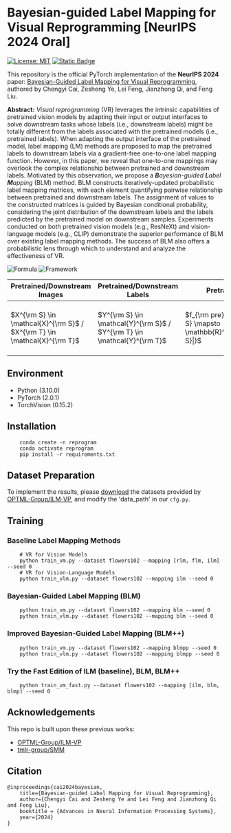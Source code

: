 # Bayesian-guided Label Mapping for Visual Reprogramming [NeurIPS 2024 Oral]
[![License: MIT](https://img.shields.io/badge/License-MIT-yellow.svg)](https://opensource.org/licenses/MIT) 
[![Static Badge](https://img.shields.io/badge/Pub-NeurIPS'24-red)](https://arxiv.org/abs/2410.24018)

This repository is the official PyTorch implementation of the **NeurIPS 2024** paper:
[Bayesian-Guided Label Mapping for Visual Reprogramming](),
authored by Chengyi Cai, Zesheng Ye, Lei Feng, Jianzhong Qi, and Feng Liu.

**Abstract:**
*Visual reprogramming* (VR) leverages the intrinsic capabilities of pretrained vision models by adapting their input or output interfaces to solve downstream tasks whose labels (i.e., downstream labels) might be totally different from the labels associated with the pretrained models (i.e., pretrained labels). 
When adapting the output interface of the pretrained model, label mapping (LM) methods are proposed to map the pretrained labels to downstream labels via a gradient-free one-to-one label mapping function.
However, in this paper, we reveal that one-to-one mappings may overlook the complex relationship between pretrained and downstream labels. Motivated by this observation, we propose a ***B**ayesian-guided **L**abel **M**apping* (BLM) method. 
BLM constructs iteratively-updated probabilistic label mapping matrices, with each element quantifying pairwise relationship between pretrained and downstream labels.
The assignment of values to the constructed matrices is guided by Bayesian conditional probability, considering the joint distribution of the downstream labels and the labels predicted by the pretrained model on downstream samples. Experiments conducted on both pretrained vision models (e.g., ResNeXt) and vision-language models (e.g., CLIP) demonstrate the superior performance of BLM over existing label mapping methods. The success of BLM also offers a probabilistic lens through which to understand and analyze the effectiveness of VR.

![Formula](figures/formula.png)
![Framework](figures/framework.png)

| Pretrained/Downstream Images  |  Pretrained/Downstream Labels | Pretrained Model| Input VR | Outpur LM | Downstram Training Dataset |
|-----------------------------|-------------|-------------|----------------|-------------|------------|
| $X^{\rm S} \in \mathcal{X}^{\rm S}$  / $X^{\rm T} \in \mathcal{X}^{\rm T}$|  $Y^{\rm S} \in \mathcal{Y}^{\rm S}$ / $Y^{\rm T} \in \mathcal{Y}^{\rm T}$  | $f_{\rm pre}: \mathcal{X}^{\rm S} \mapsto \mathbb{R}^{\|\mathcal{Y}^{\rm S}\|}$ | $f_{\rm in}(\cdot \| \theta): \mathcal{X^{\rm T}} \mapsto {\mathcal{X}}^{\rm S}$ | $f_{\rm out}^{\omega}(\cdot): \mathbb{R}^{\|\mathcal{Y}^{\rm S}\|} \mapsto \mathbb{R}^{\|\mathcal{Y}^{\rm T}\|}$ | $\mathcal{D}^{\rm T} = \\{(x_i^{\rm T}, y_i^{\rm T})\\}_{i=1}^{n}$ |

## Environment

- Python (3.10.0)
- PyTorch (2.0.1) 
- TorchVision (0.15.2)
## Installation
        conda create -n reprogram
        conda activate reprogram
        pip install -r requirements.txt

## Dataset Preparation
To implement the results, please [download](https://drive.google.com/drive/folders/17JpHU_y6Ggc4274TLMmJAE3bsiFtUJDv) the datasets provided by [OPTML-Group/ILM-VP](https://github.com/OPTML-Group/ILM-VP), and modify the 'data_path' in our `cfg.py`.

## Training
### Baseline Label Mapping Methods
        # VR for Vision Models
        python train_vm.py --dataset flowers102 --mapping [rlm, flm, ilm] --seed 0
        # VR for Vision-Language Models
        python train_vlm.py --dataset flowers102 --mapping ilm --seed 0

### Bayesian-Guided Label Mapping (BLM)
        python train_vm.py --dataset flowers102 --mapping blm --seed 0
        python train_vlm.py --dataset flowers102 --mapping blm --seed 0

### Improved Bayesian-Guided Label Mapping (BLM++)
        python train_vm.py --dataset flowers102 --mapping blmpp --seed 0
        python train_vlm.py --dataset flowers102 --mapping blmpp --seed 0

### Try the Fast Edition of ILM (baseline), BLM, BLM++
        python train_vm_fast.py --dataset flowers102 --mapping [ilm, blm, blmp] --seed 0

## Acknowledgements

This repo is built upon these previous works:

- [OPTML-Group/ILM-VP](https://github.com/OPTML-Group/ILM-VP)
- [tmlr-group/SMM](https://github.com/tmlr-group/SMM)

## Citation
    
    @inproceedings{cai2024bayesian,
        title={Bayesian-guided Label Mapping for Visual Reprogramming},
        author={Chengyi Cai and Zesheng Ye and Lei Feng and Jianzhong Qi and Feng Liu},
        booktitle = {Advances in Neural Information Processing Systems},
        year={2024}
    }
